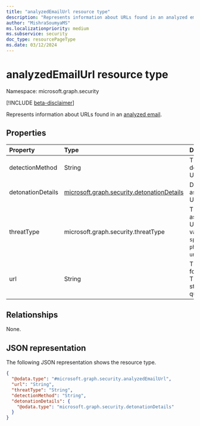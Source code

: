 ```yaml
---
title: "analyzedEmailUrl resource type"
description: "Represents information about URLs found in an analyzed email."
author: "MishraSoumyaMS"
ms.localizationpriority: medium
ms.subservice: security
doc_type: resourcePageType
ms.date: 03/12/2024
---
```


# analyzedEmailUrl resource type

Namespace: microsoft.graph.security

[!INCLUDE [beta-disclaimer](../../includes/beta-disclaimer.md)]

Represents information about URLs found in an [analyzed email](security-analyzedemail.md).

## Properties
|Property|Type|Description|
|:---|:---|:---|
|detectionMethod|String|The method used to detect threats in the URL.|
|detonationDetails|[microsoft.graph.security.detonationDetails](../resources/security-detonationdetails.md)|Detonation data associated with the URL.|
|threatType|microsoft.graph.security.threatType|The type of threat associated with the URL. The possible values are: `unknown`, `spam`, `malware`, `phishing`, `none`, `unknownFutureValue`.|
|url|String|The URL that is found in the email. This is full URL string, including query parameters.|

## Relationships
None.

## JSON representation
The following JSON representation shows the resource type.
<!-- {
  "blockType": "resource",
  "@odata.type": "microsoft.graph.security.analyzedEmailUrl"
}
-->
``` json
{
  "@odata.type": "#microsoft.graph.security.analyzedEmailUrl",
  "url": "String",
  "threatType": "String",
  "detectionMethod": "String",
  "detonationDetails": {
    "@odata.type": "microsoft.graph.security.detonationDetails"
  }
}
```


